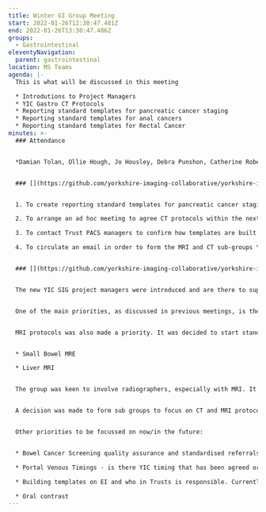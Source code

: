 ```yaml
---
title: Winter GI Group Meeting
start: 2022-01-26T12:30:47.481Z
end: 2022-01-26T13:30:47.486Z
groups:
  - Gastrointestinal
eleventyNavigation:
  parent: gastrointestinal
location: MS Teams
agenda: |-
  This is what will be discussed in this meeting

  * Introdutions to Project Managers
  * YIC Gastro CT Protocols
  * Reporting standard templates for pancreatic cancer staging
  * Reporting standard templates for anal cancers
  * Reporting standard templates for Rectal Cancer
minutes: >-
  ### Attendance


  *Damian Tolan, Ollie Hough, Jo Housley, Debra Punshon, Catherine Roberts, Adam Culverwell, Tim Guest, Raneem Albazaz, Donal Bradley, Ragu Vinayagam, Stuart Kerr, Naeem Jagirdar*


  ### [](https://github.com/yorkshire-imaging-collaborative/yorkshire-imaging-collaborative.github.io/blob/master/src/meetings/2022-01-26-GI.md#actions)Actions


  1. To create reporting standard templates for pancreatic cancer staging, anal cancers and rectal cancer, to then use SIG members to sense check \[Ongoing for Damian Tolan/SIG PMs]

  2. To arrange an ad hoc meeting to agree CT protocols within the next 6 months \[Closed]

  3. To contact Trust PACS managers to confirm how templates are built and imported onto EI \[new for SIG PMs]

  4. To circulate an email in order to form the MRI and CT sub-groups \[new for Damian Tolan/Helen Jeffrey]


  ### [](https://github.com/yorkshire-imaging-collaborative/yorkshire-imaging-collaborative.github.io/blob/master/src/meetings/2022-01-26-GI.md#key-discussion-points)Key Discussion Points


  The new YIC SIG project managers were introduced and are there to support the SIGs in producing collaborative documents & protocols. This in turn makes SIG meetings more efficient as work is being done between meetings.


  One of the main priorities, as discussed in previous meetings, is the production of regional standardised gastro CT protocols. Some Trusts are not using weight-based protocols, but the majority are. With the support of the project managers, the aim was to complete and publish CT protocols within two SIG meeting cycles.


  MRI protocols was also made a priority. It was decided to start standardising one MRI protocol and then move onto the next. The following MRI protocols were discussed:


  * Small Bowel MRE

  * Liver MRI


  The group was keen to involve radiographers, especially with MRI. It was agreed that site visits from the project managers and radiographers to visit other sites would be a beneficial for the future.


  A decision was made to form sub groups to focus on CT and MRI protocols. An email would be circulated to seek volunteers.


  Other priorities to be focussed on now/in the future:


  * Bowel Cancer Screening quality assurance and standardised referrals

  * Portal Venous Timings - is there YIC timing that has been agreed or will Trusts do bolus tracking?

  * Building templates on EI and who in Trusts is responsible. Currently, EI is not set up for sharing templates, however for all CTC the bowel cancer screening template could be built into EI and distributed. The bowel cancer improvement programme could help with this.

  * Oral contrast
---
```

